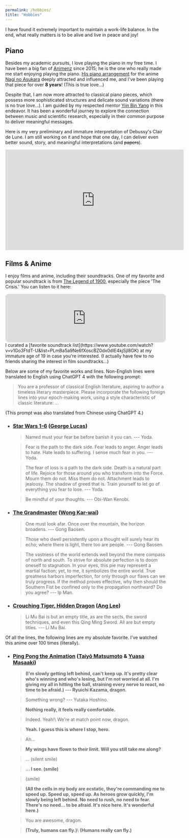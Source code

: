 ```yaml
---
permalink: /hobbies/
title: "Hobbies"
---
```


I have found it extremely important to maintain a work-life balance.
In the end, what really matters is to be alive and live in peace and joy!

## Piano

Besides my academic pursuits, I love playing the piano in my free time. I have been a big fan of [Animenz](https://www.youtube.com/@Animenzzz) since 2015; he is the one who really made me start enjoying playing the piano. [His piano arrangement](https://www.youtube.com/watch?v=1zKejX-up-k) for the anime [Nagi no Asukara](https://en.wikipedia.org/wiki/Nagi-Asu:_A_Lull_in_the_Sea) deeply attracted and influenced me, and I've been playing that piece for over **8 years**! (This is true love...)

Despite that, I am now more attracted to classical piano pieces, which possess more sophisticated structures and delicate sound variations (there is no true love...). I am guided by my respected mentor [Yiin Bin Yang](https://www.linkedin.com/in/yiin-bin-yang-a844267a) in this endeavor. It has been a wonderful journey to explore the connection between music and scientific research, especially in their common purpose to deliver meaningful messages.

Here is my very preliminary and immature interpretation of Debussy's Clair de Lune. I am still working on it and hope that one day, I can deliver even better sound, story, and meaningful interpretations (and <del>papers</del>).

<iframe width="560" height="315" src="https://www.youtube.com/embed/5LT8tFeCDAI?si=2mdrnA8a1yzLOvu9" title="YouTube video player" frameborder="0" allow="accelerometer; autoplay; clipboard-write; encrypted-media; gyroscope; picture-in-picture; web-share" referrerpolicy="strict-origin-when-cross-origin" allowfullscreen></iframe>


## Films & Anime

I enjoy films and anime, including their soundtracks.
One of my favorite and popular soundtrack is from [The Legend of 1900](https://open.spotify.com/album/7mvtoNR8DAFxZkvbpJ7SjU), especially the piece 'The Crisis.' You can listen to it here:

<iframe style="border-radius:12px" src="https://open.spotify.com/embed/track/5qu9xgYAZ2JbDXqssUMP7N?utm_source=generator" width="100%" height="152" frameBorder="0" allowfullscreen="" allow="autoplay; clipboard-write; encrypted-media; fullscreen; picture-in-picture" loading="lazy"></iframe>
<br>
I curated a [favorite soundtrack list](https://www.youtube.com/watch?v=v1Go3FtdT-U&list=PLmBa5a9Ne6fXoscBZ0dx0dIE4kjSjI8GK) at my immature age of 19 in case you're interested.
(I actually have few to no friends sharing the interest in film soundtracks...)

Below are some of my favorite works and lines.
Non-English lines were translated to English using ChatGPT 4 with the following prompt:

> You are a professor of classical English literature, aspiring to author a timeless literary masterpiece. Please incorporate the following foreign lines into your epoch-making work, using a style characteristic of classic literature: ...

(This prompt was also translated from Chinese using ChatGPT 4.)


* ### [Star Wars 1-6](https://www.imdb.com/list/ls070150896/) ([George Lucas](https://en.wikipedia.org/wiki/George_Lucas))

    > Named must your fear be before banish it you can. --- Yoda.

    > Fear is the path to the dark side. Fear leads to anger. Anger leads to hate. Hate leads to suffering. I sense much fear in you. --- Yoda.

    > The fear of loss is a path to the dark side. Death is a natural part of life. Rejoice for those around you who transform into the Force. Mourn them do not. Miss them do not. Attachment leads to jealousy. The shadow of greed that is. Train yourself to let go of everything you fear to lose. --- Yoda.

    > Be mindful of your thoughts. --- Obi-Wan Kenobi.

* ### [The Grandmaster](https://www.imdb.com/title/tt1462900/) ([Wong Kar-wai](https://en.wikipedia.org/wiki/Wong_Kar-wai))

    > One must look afar. Once over the mountain, the horizon broadens. --- Gong Baosen.

    > Those who dwell persistently upon a thought will surely hear its echo; where there is light, there too are people. --- Gong Baosen.

    > The vastness of the world extends well beyond the mere compass of north and south. To strive for absolute perfection is to doom oneself to stagnation. In your eyes, this pie may represent a martial faction; yet, to me, it symbolizes the entire world. True greatness harbors imperfection, for only through our flaws can we truly progress. If the method proves effective, why then should the Southern Fist be confined only to the propagation northward? Do you agree? --- Ip Man.

* ### [Crouching Tiger, Hidden Dragon](https://www.imdb.com/title/tt0190332/) ([Ang Lee](https://en.wikipedia.org/wiki/Ang_Lee))

    > Li Mu Bai is but an empty title, as are the sects, the sword techniques, and even this Qing Ming Sword. All are but empty titles. --- Li Mu Bai.

Of all the lines, the following lines are my absolute favorite. I've watched this anime over 100 times (literally).

* ### [Ping Pong the Animation](https://www.imdb.com/title/tt3592032/) ([Taiyō Matsumoto](https://en.wikipedia.org/wiki/Taiy%C5%8D_Matsumoto) & [Yuasa Masaaki](https://en.wikipedia.org/wiki/Masaaki_Yuasa))

    > **(I'm slowly getting left behind, can't keep up. It's pretty clear who's winning and who's losing, but I'm not worried at all. I'm giving my all in hitting the ball, straining every nerve to react, no time to be afraid.) --- Ryuichi Kazama, dragon.**

    > Something wrong? --- Yutaka Hoshino.

    > **Nothing really, it feels really comfortable.**

    > Indeed. Yeah!\\
    > We're at match point now, dragon.

    > **Yeah. I guess this is where I stop, hero.**

    > Ah...

    > **My wings have flown to their limit. Will you still take me along?**

    > ... (silent smile)

    > **... I see. (smile)**

    > (smile)

    > **(All the cells in my body are ecstatic, they're commanding me to speed up. Speed up, speed up. As heroes grow quickly, I'm slowly being left behind. No need to rush, no need to fear. There's no need... to be afraid. It's nice here. It's wonderful here.)**

    > You are awesome, dragon.

    > **(Truly, humans can fly.)**\\
    > **(Humans really can fly.)**
